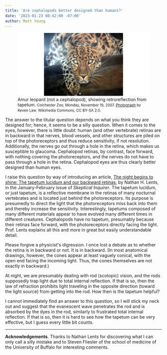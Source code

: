 ```yaml
---
title: 'Are cephalopods better designed than humans?'
date: '2023-01-23 08:42:00 -07:00'
author: Matt Young
---
```


<figure>
<img src="/uploads/2023/Leopard_Tapetum_Keven_Law_Wikimedia_600.jpg" alt="Reflections in eyes of leopard"/>
<figcaption>Amur leopard (not a cephalopod), showing retroreflection from tapetum. <small>Colchester Zoo, Monday, November 19, 2007. <a href="https://commons.wikimedia.org/wiki/File:Amur_leopard_by_Keven_Law.jpg">Photograph</a> by Keven Law. Wikimedia Commons, CC BY-SA 2.0.</small>
</figcaption>
</figure>

The answer to the titular question depends on what you think they are designed for; hence, it seems to be a silly question. When it comes to the eyes, however, there is little doubt: human (and other vertebrate) retinas are in backward in that nerves, blood vessels, and other structures are piled on top of the photoreceptors and thus reduce sensitivity, if not resolution. Additionally, the nerves go out through a hole in the retina, which makes us susceptible to glaucoma. Cephalopod retinas, by contrast, face forward, with nothing covering the photoreceptors, and the nerves do not have to pass through a hole in the retina. Cephalopod eyes are thus clearly better designed than human eyes. 

I raise this question by way of introducing an article, <a href="https://skepticalinquirer.org/2022/12/the-night-begins-to-shine-the-tapetum-lucidum-and-our-backward-retinas/">The night begins to shine: The tapetum lucidum and our backward retinas</a>, by Nathan H. Lents, in the January-February issue of <i>Skeptical Inquirer</i>. The tapetum lucidum, or just tapetum, is a reflective membrane in the retinas of many nocturnal vertebrates and is located just behind the photoreceptors. Its purpose is presumedly to direct the light that the photoreceptors miss back into them and thereby increase the sensitivity. Interestingly, tapetums composed of many different materials appear to have evolved many different times in different creatures. Cephalopods have no tapetum, presumably because their retinas face forward, with the photoreceptors directly facing the light. Prof. Lents explains all this and more in great but easily understandable detail.

<!--more-->

Please forgive a physicist's digression. I once lost a debate as to whether the retina is in backward or not. It is in backward. (In most anatomical drawings, however, the cones appear at least vaguely conical, with the open end facing the incoming light. Thus, the cones themselves are not exactly in backward.) 

At night, we are presumably dealing with rod (scotopic) vision, and the rods supposedly trap light due to total internal reflection. If that is so, then the law of refraction prohibits light traveling in the opposite direction (toward the light source) from getting into the rod. How then is the tapetum helpful?

I cannot immediately find an answer to this question, so I will stick my neck out and suggest that the evanescent wave penetrates the rod and is absorbed by the dyes in the rod, similarly to frustrated total internal reflection. If that is so, then it is hard to see how the tapetum can be very effective, but I guess every little bit counts.

-----

<strong>Acknowledgements</strong>. Thanks to Nathan Lents for discovering what I can only call a silly mistake and to Steven Fliesler of the school of medicine of the University of Buffalo for interesting comments.
